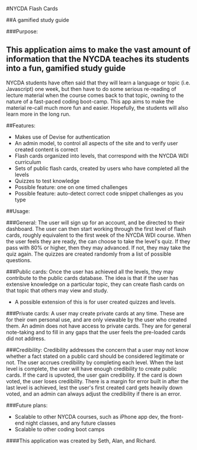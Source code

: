 #NYCDA Flash Cards

##A gamified study guide

###Purpose:

This application aims to make the vast amount of information that the NYCDA teaches its students into a fun, gamified study guide
---
NYCDA students have often said that they will learn a language or topic (i.e. Javascript) one week, but then have to do some serious re-reading of lecture material when the course comes back to that topic, owning to the nature of a fast-paced coding boot-camp. This app aims to make the material re-call much more fun and easier. Hopefully, the students will also learn more in the long run.

##Features:

* Makes use of Devise for authentication
* An admin model, to control all aspects of the site and to verify user created content is correct
* Flash cards organized into levels, that correspond with the NYCDA WDI curriculum
* Sets of public flash cards, created by users who have completed all the levels
* Quizzes to test knowledge
* Possible feature: one on one timed challenges
* Possible feature: auto-detect correct code snippet challenges as you type

##Usage:

###General:
The user will sign up for an account, and be directed to their dashboard. The user can then start working through the first level of flash cards, roughly equivalent to the first week of the NYCDA WDI course. When the user feels they are ready, the can choose to take the level's quiz. If they pass with 80% or higher, then they may advanced. If not, they may take the quiz again. The quizzes are created randomly from a list of possible questions.

###Public cards:
Once the user has achieved all the levels, they may contribute to the public cards database. The idea is that if the user has extensive knowledge on a particular topic, they can create flash cards on that topic that others may view and study.

* A possible extension of this is for user created quizzes and levels.

###Private cards:
A user may create private cards at any time. These are for their own personal use, and are only viewable by the user who created them. An admin does not have access to private cards. They are for general note-taking and to fill in any gaps that the user feels the pre-loaded cards did not address.

###Credibility:
Credibility addresses the concern that a user may not know whether a fact stated on a public card should be considered legitimate or not. The user accrues credibility by completing each level. When the last level is complete, the user will have enough credibility to create public cards. If the card is upvoted, the user gain credibility. If the card is down voted, the user loses credibility. There is a margin for error built in after the last level is achieved, lest the user's first created card gets heavily down voted, and an admin can always adjust the credibility if there is an error.

###Future plans:

* Scalable to other NYCDA courses, such as iPhone app dev, the front-end night classes, and any future classes
* Scalable to other coding boot camps

####This application was created by Seth, Alan, and Richard.
